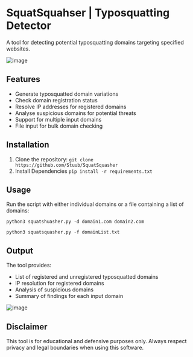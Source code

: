 # SquatSquahser | Typosquatting Detector

A tool for detecting potential typosquatting domains targeting specified websites. 

![image](https://github.com/user-attachments/assets/86261c81-ff67-4d55-b96d-cd63a11f303a)


## Features

- Generate typosquatted domain variations
- Check domain registration status
- Resolve IP addresses for registered domains
- Analyse suspicious domains for potential threats
- Support for multiple input domains
- File input for bulk domain checking

## Installation

1. Clone the repository: `git clone https://github.com/Stuub/SquatSquasher`
2. Install Dependencies `pip install -r requirements.txt`

## Usage

Run the script with either individual domains or a file containing a list of domains:

`python3 squatshuasher.py -d domain1.com domain2.com` 

`python3 squatsquasher.py -f domainList.txt`

## Output

The tool provides:
- List of registered and unregistered typosquatted domains
- IP resolution for registered domains
- Analysis of suspicious domains
- Summary of findings for each input domain

![image](https://github.com/user-attachments/assets/983d0385-2249-43b9-a5b2-fe0529670feb)


## Disclaimer

This tool is for educational and defensive purposes only. Always respect privacy and legal boundaries when using this software.
